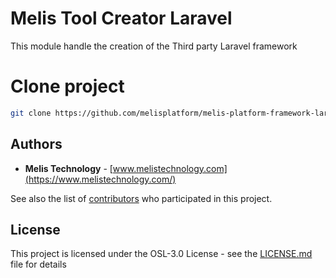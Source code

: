# Melis Tool Creator Laravel
This module handle the creation of the Third party Laravel framework

# Clone project
```bash
git clone https://github.com/melisplatform/melis-platform-framework-laravel-tool-creator.git
```


## Authors
* **Melis Technology** - [www.melistechnology.com](https://www.melistechnology.com/)

See also the list of [contributors](https://github.com/melisplatform/melis-core/contributors) who participated in this project.


## License
This project is licensed under the OSL-3.0 License - see the [LICENSE.md](LICENSE.md) file for details